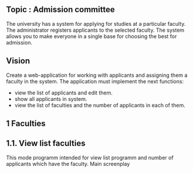 ## Topic : Admission committee
The university has a system for applying for studies at a particular faculty. The administrator registers applicants to the selected faculty. The system allows you to make everyone in a single base for choosing the best for admission.

## Vision
Create a web-application for working with applicants and assigning them a faculty in the system. The application must implement the next functions:
* view the list of applicants and edit them.
* show all applicants in system.
* view the list of faculties and the number of applicants in each of them.

## 1 Faculties

## 1.1. View list faculties

This mode programm intended for view list programm and number of applicants which have the faculty. Main screenplay
